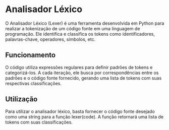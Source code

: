 # Analisador Léxico
O Analisador Léxico (Lexer) é uma ferramenta desenvolvida em Python para realizar a tokenização de um código fonte em uma linguagem de programação. Ele identifica e classifica os tokens como identificadores, palavras-chave, operadores, símbolos, etc.

## Funcionamento
O código utiliza expressões regulares para definir padrões de tokens e categorizá-los. A cada iteração, ele busca por correspondências entre os padrões e o código fonte fornecido, gerando uma lista de tokens com suas respectivas classificações.

## Utilização
Para utilizar o analisador léxico, basta fornecer o código fonte desejado como uma string para a função lexer(code). A função retornará uma lista de tokens com suas classificações.

